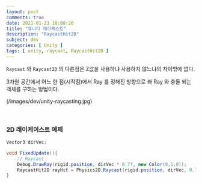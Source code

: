 ```yaml
---
layout: post
comments: true
date: 2021-01-23 18:00:20
title: "유니티 레이케스트"
description: "RaycastHit2D"
subject: dev
categories: [ Unity ]
tags: [ unity, raycast, RaycastHit2D ]
---
```



`Raycast` 와 `Raycast2D` 의 다른점은 Z값을 사용하냐 사용하지 않느냐의 차이밖에 없다.

3차원 공간에서 어느 한 점(시작점)에서  Ray 를 정해진 방향으로 쏴 Ray 와 충돌 되는 객체를 구하는 방법이다.

(/images/dev/unity-raycasting.jpg)

<br>

### 2D 레이케이스트 예제

```cs
Vector3 dirVec;

void FixedUpdate(){
    // Raycast
    Debug.DrawRay(rigid.position, dirVec * 0.7f, new Color(0,1,0));
    RaycastHit2D rayHit = Physics2D.Raycast(rigid.position, dirVec, 0.7f, LayerMask.GetMask("Object"));
}
```




